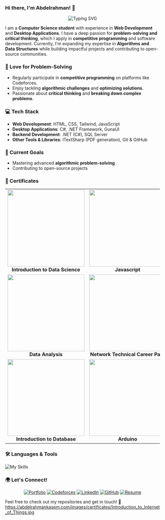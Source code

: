 ### Hi there, I'm Abdelrahman! 👋

<p align="center">
  <img src="https://readme-typing-svg.herokuapp.com?font=Fira+Code&weight=600&size=22&pause=1000&color=3498db&width=600&lines=Computer+Science+Student;Web+%26+Desktop+Developer;Problem+Solver+%26+Critical+Thinker" alt="Typing SVG" />
</p>

I am a **Computer Science student** with experience in **Web Development** and **Desktop Applications**. I have a deep passion for **problem-solving and critical thinking**, which I apply in **competitive programming** and software development. Currently, I'm expanding my expertise in **Algorithms and Data Structures** while building impactful projects and contributing to open-source communities.

### 🧠 Love for Problem-Solving
- Regularly participate in **competitive programming** on platforms like Codeforces.
- Enjoy tackling **algorithmic challenges** and **optimizing solutions**.
- Passionate about **critical thinking** and **breaking down complex problems**.

### 💻 Tech Stack
- **Web Development**: HTML, CSS, Tailwind, JavaScript
- **Desktop Applications**: C#, .NET Framework, GunaUI
- **Backend Development**: .NET (C#), SQL Server
- **Other Tools & Libraries**: ITextSharp (PDF generation), Git & GitHub

### 🚀 Current Goals
- Mastering advanced **algorithmic problem-solving**
- Contributing to open-source projects

### 📜 Certificates

<center>
  <table width="100%">
  <tr>
    <td align="center">
      <img src="https://abdelrahmankasem.com/images/certificates/Introduction_to_Data_Science.jpg" width="250px" />
      <br/>
      <b>Introduction to Data Science</b>
    </td>
    <td align="center">
      <img src="https://abdelrahmankasem.com/images/certificates/Javascript.jpg" width="250px" />
      <br/>
      <b>Javascript</b>
    </td>
  </tr>
  <tr>
    <td align="center">
      <img src="https://abdelrahmankasem.com/images/certificates/Data_Analysis.jpg" width="250px" />
      <br/>
      <b>Data Analysis</b>
    </td>
    <td align="center">
      <img src="https://abdelrahmankasem.com/images/certificates/Network_Technical_Career_Path.jpg" width="250px" />
      <br/>
      <b>Network Technical Career Path</b>
    </td>
  </tr>
<tr>
    <td align="center">
      <img src="https://abdelrahmankasem.com/images/certificates/Introduction_to_Database.jpg" width="250px" />
      <br/>
      <b>Introduction to Database</b>
    </td>
  <td align="center">
      <img src="https://abdelrahmankasem.com/images/certificates/Arduino.jpg" width="250px" />
      <br/>
      <b>Arduino</b>
    </td>
  </tr>
</table>
</center>

### 🛠 Languages & Tools
![My Skills](https://skillicons.dev/icons?i=cpp,cs,html,css,js,git,github,notion)

### 🌍 Let's Connect!
<p align="center">
  <a href="https://www.abdelrahmankasem.com"><img src="https://img.shields.io/badge/Portfolio-blue?style=for-the-badge&logo=google-chrome&logoColor=white" alt="Portfolio" /></a>
  <a href="https://codeforces.com/profile/Abdelrahman-Mamdouh"><img src="https://img.shields.io/badge/Codeforces--Abdelrahman--Mamdouh-orange?style=for-the-badge&logo=codeforces&logoColor=white" alt="Codeforces" /></a>
  <a href="https://www.linkedin.com/in/abdelrahman-mamdouh-cs/"><img src="https://img.shields.io/badge/LinkedIn-Profile-blue?style=for-the-badge&logo=linkedin&logoColor=white" alt="LinkedIn" /></a>
  <a href="https://github.com/AbdelrahmanKasem"><img src="https://img.shields.io/badge/GitHub-@AbdelrahmanKasem-black?style=for-the-badge&logo=github&logoColor=white" alt="GitHub" /></a>
  <a href="https://abdelrahmankasem.com/files/Abdelrahman_Kasem_CV.pdf"><img src="https://img.shields.io/badge/Resume-Download-red?style=for-the-badge&logo=adobeacrobatreader&logoColor=white" alt="Resume" /></a>
</p>

Feel free to check out my repositories and get in touch! 🚀
https://abdelrahmankasem.com/images/certificates/Introduction_to_Internet_of_Things.jpg
